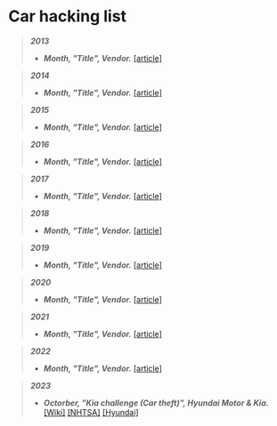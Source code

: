 # Car hacking list
> ***2013***
> - **_Month, "Title", Vendor._** [[article]]( "")

> ***2014***
> - **_Month, "Title", Vendor._** [[article]]( "")

> ***2015***
> - **_Month, "Title", Vendor._** [[article]]( "")

> ***2016***
> - **_Month, "Title", Vendor._** [[article]]( "")

> ***2017***
> - **_Month, "Title", Vendor._** [[article]]( "")

> ***2018***
> - **_Month, "Title", Vendor._** [[article]]( "")

> ***2019***
> - **_Month, "Title", Vendor._** [[article]]( "")

> ***2020***
> - **_Month, "Title", Vendor._** [[article]]( "")

> ***2021***
> - **_Month, "Title", Vendor._** [[article]]( "")

> ***2022***
> - **_Month, "Title", Vendor._** [[article]]( "")

> ***2023***
> - **_Octorber, "Kia challenge (Car theft)", Hyundai Motor & Kia._** [[Wiki]](https://en.m.wikipedia.org/wiki/Kia_Challenge) [[NHTSA]](https://www.nhtsa.gov/press-releases/hyundai-kia-campaign-prevent-vehicle-theft) [[Hyundai]](https://www.hyundainews.com/en-us/releases/3768?uuid=lSsVufn8jKhEaxLg2980)
